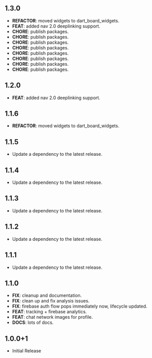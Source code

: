 ## 1.3.0

 - **REFACTOR**: moved widgets to dart_board_widgets.
 - **FEAT**: added nav 2.0 deeplinking support.
 - **CHORE**: publish packages.
 - **CHORE**: publish packages.
 - **CHORE**: publish packages.
 - **CHORE**: publish packages.
 - **CHORE**: publish packages.
 - **CHORE**: publish packages.
 - **CHORE**: publish packages.
 - **CHORE**: publish packages.

## 1.2.0

 - **FEAT**: added nav 2.0 deeplinking support.

## 1.1.6

 - **REFACTOR**: moved widgets to dart_board_widgets.

## 1.1.5

 - Update a dependency to the latest release.

## 1.1.4

 - Update a dependency to the latest release.

## 1.1.3

 - Update a dependency to the latest release.

## 1.1.2

 - Update a dependency to the latest release.

## 1.1.1

 - Update a dependency to the latest release.

## 1.1.0

 - **FIX**: cleanup and documentation.
 - **FIX**: clean up and fix analysis issues.
 - **FIX**: firebase auth flow pops immediately now, lifecycle updated.
 - **FEAT**: tracking + firebase analytics.
 - **FEAT**: chat network images for profile.
 - **DOCS**: lots of docs.

## 1.0.0+1

 - Initial Release
